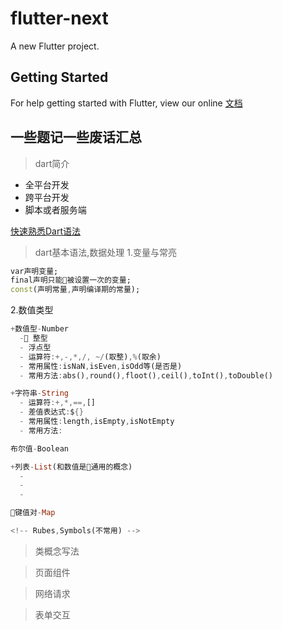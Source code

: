 # flutter-next

A new Flutter project.

## Getting Started

For help getting started with Flutter, view our online
[文档](https://flutterchina.club)

## 一些题记一些废话汇总

> dart简介
- 全平台开发
- 跨平台开发
- 脚本或者服务端

[快速熟悉Dart语法](https://www.jianshu.com/p/3d927a7bf020)

>dart基本语法,数据处理
1.变量与常亮

```dart
var声明变量;
final声明只能被设置一次的变量;
const(声明常量,声明编译期的常量);
```

2.数值类型

```dart
+数值型-Number
  - 整型
  - 浮点型
  - 运算符:+,-,*,/, ~/(取整),%(取余)
  - 常用属性:isNaN,isEven,isOdd等(是否是)
  - 常用方法:abs(),round(),floot(),ceil(),toInt(),toDouble()

+字符串-String
  - 运算符:+,*,==,[]
  - 差值表达式:${}
  - 常用属性:length,isEmpty,isNotEmpty
  - 常用方法:

布尔值-Boolean

+列表-List(和数值是通用的概念)
  -
  -
  -

键值对-Map

<!-- Rubes,Symbols(不常用) -->
```

> 类概念写法

> 页面组件

> 网络请求

> 表单交互